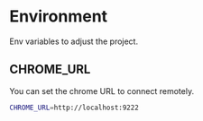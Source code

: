 # Environment

Env variables to adjust the project.

## CHROME_URL

You can set the chrome URL to connect remotely.

```sh
CHROME_URL=http://localhost:9222
```